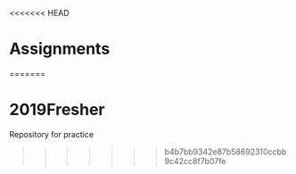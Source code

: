 <<<<<<< HEAD
# Assignments
=======
# 2019Fresher
Repository for practice
>>>>>>> b4b7bb9342e87b58692310ccbb9c42cc8f7b07fe

